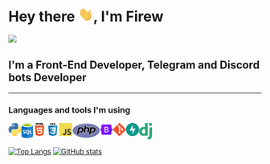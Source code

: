 <h1>
   Hey there <img src="./img/hi.gif" width="30px">, I'm Firew
</h1>

![](https://komarev.com/ghpvc/?username=F1reWs)

## I'm a Front-End Developer, Telegram and Discord bots Developer

<hr>

### Languages and tools I'm using
<img align="left" alt="" width="26px" src="./img/programming_language/python.png" />
<img align="left" alt="" width="23px" src="./img/programming_language/sql.png" />
<img align="left" alt="HTML5" width="26px" src="./img/programming_language/html.png" />
<img align="left" alt="CSS3" width="26px" src="./img/programming_language/css.png" />
<img align="left" alt="JavaScript" width="26px" src="./img/programming_language/js.png" />
<img align="left" alt="" width="55px" src="./img/programming_language/php.png" />
<img align="left" alt="" width="26px" src="./img/programming_language/bootstrap.svg" />
<img align="left" alt="" width="26px" src="./img/programming_language/bat.svg" />
<img align="left" alt="" width="26px" src="./img/programming_language/git.svg" />
<img align="left" alt="" width="26px" src="./img/programming_language/fastapi.svg" />
<img align="left" alt="" width="26px" src="./img/programming_language/django.png" />

<br />
<br />

[![Top Langs](https://github-readme-stats.vercel.app/api/top-langs/?username=F1reWs&show_icons=true&theme=tokyonight&border_radius=10&hide_border=true&hide_title=false&langs_count=100&layout=compact)](https://github.com/F1reWs)
[![GitHub stats](https://github-readme-stats.vercel.app/api?username=F1reWs&count_private=true&show_icons=true&theme=tokyonight&border_radius=10&hide_border=true&hide_title=true)](https://github.com/F1reWs)
